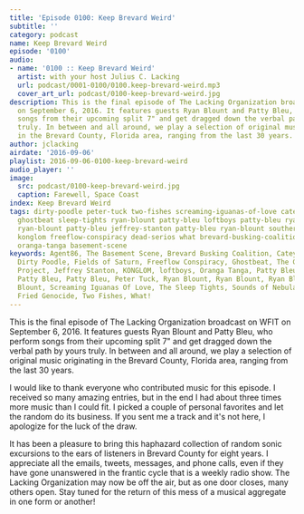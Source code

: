 ```yaml
---
title: 'Episode 0100: Keep Brevard Weird'
subtitle: ''
category: podcast
name: Keep Brevard Weird
episode: '0100'
audio:
- name: '0100 :: Keep Brevard Weird'
  artist: with your host Julius C. Lacking
  url: podcast/0001-0100/0100.keep-brevard-weird.mp3
  cover_art_url: podcast/0100-keep-brevard-weird.jpg
description: This is the final episode of The Lacking Organization broadcast on WFIT
  on September 6, 2016. It features guests Ryan Blount and Patty Bleu, who perform
  songs from their upcoming split 7" and get dragged down the verbal path by yours
  truly. In between and all around, we play a selection of original music originating
  in the Brevard County, Florida area, ranging from the last 30 years.
author: jclacking
airdate: '2016-09-06'
playlist: 2016-09-06-0100-keep-brevard-weird
audio_player: ''
image:
  src: podcast/0100-keep-brevard-weird.jpg
  caption: Farewell, Space Coast
index: Keep Brevard Weird
tags: dirty-poodle peter-tuck two-fishes screaming-iguanas-of-love cateye sounds-of-nebula
  ghostbeat sleep-tights ryan-blount patty-bleu loftboys patty-bleu ryan-blount green-goblyn-project
  ryan-blount patty-bleu jeffrey-stanton patty-bleu ryan-blount southern-fried-genocide
  konglom freeflow-conspiracy dead-serios what brevard-busking-coalition agent86 fields-of-saturn
  oranga-tanga basement-scene
keywords: Agent86, The Basement Scene, Brevard Busking Coalition, Cateye, Dead Serios,
  Dirty Poodle, Fields of Saturn, Freeflow Conspiracy, Ghostbeat, The Green Goblyn
  Project, Jeffrey Stanton, KONGLOM, loftboys, Oranga Tanga, Patty Bleu, Patty Bleu,
  Patty Bleu, Patty Bleu, Peter Tuck, Ryan Blount, Ryan Blount, Ryan Blount, Ryan
  Blount, Screaming Iguanas Of Love, The Sleep Tights, Sounds of Nebula, Southern
  Fried Genocide, Two Fishes, What!
---
```

This is the final episode of The Lacking Organization broadcast on WFIT on September 6, 2016. It features guests Ryan Blount and Patty Bleu, who perform songs from their upcoming split 7" and get dragged down the verbal path by yours truly. In between and all around, we play a selection of original music originating in the Brevard County, Florida area, ranging from the last 30 years.<!--more-->

I would like to thank everyone who contributed music for this episode. I received so many amazing entries, but in the end I had about three times more music than I could fit. I picked a couple of personal favorites and let the random do its business. If you sent me a track and it's not here, I apologize for the luck of the draw.

It has been a pleasure to bring this haphazard collection of random sonic excursions to the ears of listeners in Brevard County for eight years. I appreciate all the emails, tweets, messages, and phone calls, even if they have gone unanswered in the frantic cycle that is a weekly radio show. The Lacking Organization may now be off the air, but as one door closes, many others open. Stay tuned for the return of this mess of a musical aggregate in one form or another!
